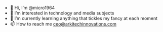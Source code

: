 - 👋 Hi, I’m @micro1964
- 👀 I’m interested in technology and media subjects
- 🌱 I’m currently learning anything that tickles my fancy at each moment
- 📫 How to reach me ceo@arkitechinnovations.com

<!---
micro1964/micro1964 is a ✨ special ✨ repository because its `README.md` (this file) appears on your GitHub profile.
You can click the Preview link to take a look at your changes.
--->
